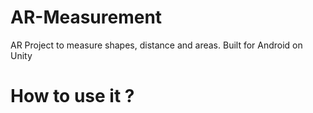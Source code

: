 # AR-Measurement
AR Project to measure shapes, distance and areas. Built for Android on Unity 


# How to use it ?

